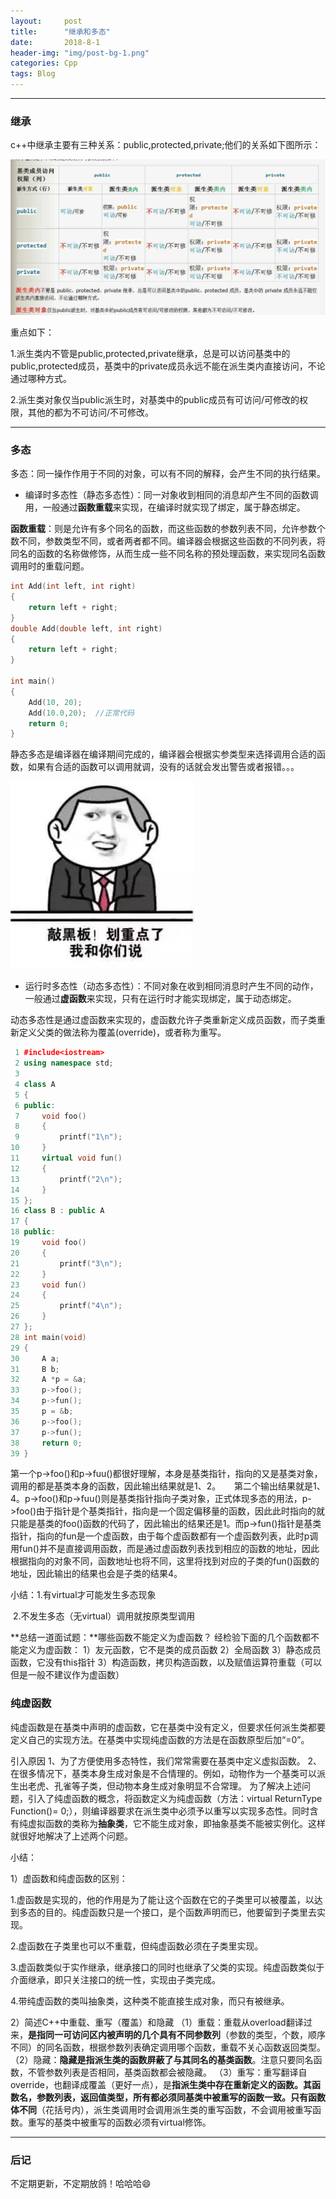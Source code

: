 ```yaml
---
layout:     post
title:      "继承和多态"
date:       2018-8-1 
header-img: "img/post-bg-1.png"
categories: Cpp
tags: Blog
---
```


------

### 继承

c++中继承主要有三种关系：public,protected,private;他们的关系如下图所示：

![](\img\Blog\继承和多态\t1.jpg)

重点如下：

1.派生类内不管是public,protected,private继承，总是可以访问基类中的public,protected成员，基类中的private成员永远不能在派生类内直接访问，不论通过哪种方式。

2.派生类对象仅当public派生时，对基类中的public成员有可访问/可修改的权限，其他的都为不可访问/不可修改。

------

### 多态

多态：同一操作作用于不同的对象，可以有不同的解释，会产生不同的执行结果。

- 编译时多态性（静态多态性）：同一对象收到相同的消息却产生不同的函数调用，一般通过**函数重载**来实现，在编译时就实现了绑定，属于静态绑定。

**函数重载**：则是允许有多个同名的函数，而这些函数的参数列表不同，允许参数个数不同，参数类型不同，或者两者都不同。编译器会根据这些函数的不同列表，将同名的函数的名称做修饰，从而生成一些不同名称的预处理函数，来实现同名函数调用时的重载问题。

```c++
int Add(int left, int right)
{
    return left + right;
}
double Add(double left, int right)
{
    return left + right;
}

int main()
{
    Add(10, 20);
    Add(10.0,20);  //正常代码
    return 0;
}
```

静态多态是编译器在编译期间完成的，编译器会根据实参类型来选择调用合适的函数，如果有合适的函数可以调用就调，没有的话就会发出警告或者报错。。。

![](\img\Blog\继承和多态\t2.jpg)

- 运行时多态性（动态多态性）：不同对象在收到相同消息时产生不同的动作，一般通过**虚函数**来实现，只有在运行时才能实现绑定，属于动态绑定。

动态多态性是通过虚函数来实现的，虚函数允许子类重新定义成员函数，而子类重新定义父类的做法称为覆盖(override)，或者称为重写。

```c++
 1 #include<iostream>
 2 using namespace std;
 3 
 4 class A
 5 {
 6 public:
 7     void foo()
 8     {
 9         printf("1\n");
10     }
11     virtual void fun()
12     {
13         printf("2\n");
14     }
15 };
16 class B : public A
17 {
18 public:
19     void foo()
20     {
21         printf("3\n");
22     }
23     void fun()
24     {
25         printf("4\n");
26     }
27 };
28 int main(void)
29 {
30     A a;
31     B b;
32     A *p = &a;
33     p->foo();
34     p->fun();
35     p = &b;
36     p->foo();
37     p->fun();
38     return 0;
39 }
```

第一个p->foo()和p->fuu()都很好理解，本身是基类指针，指向的又是基类对象，调用的都是基类本身的函数，因此输出结果就是1、2。
 　  第二个输出结果就是1、4。p->foo()和p->fuu()则是基类指针指向子类对象，正式体现多态的用法，p->foo()由于指针是个基类指针，指向是一个固定偏移量的函数，因此此时指向的就只能是基类的foo()函数的代码了，因此输出的结果还是1。而p->fun()指针是基类指针，指向的fun是一个虚函数，由于每个虚函数都有一个虚函数列表，此时p调用fun()并不是直接调用函数，而是通过虚函数列表找到相应的函数的地址，因此根据指向的对象不同，函数地址也将不同，这里将找到对应的子类的fun()函数的地址，因此输出的结果也会是子类的结果4。

小结：1.有virtual才可能发生多态现象

​	    2.不发生多态（无virtual）调用就按原类型调用

**总结一道面试题：**哪些函数不能定义为虚函数？ 
经检验下面的几个函数都不能定义为虚函数： 
1）友元函数，它不是类的成员函数 
2）全局函数 
3）静态成员函数，它没有this指针 
3）构造函数，拷贝构造函数，以及赋值运算符重载（可以但是一般不建议作为虚函数）

### 纯虚函数

纯虚函数是在基类中声明的虚函数，它在基类中没有定义，但要求任何派生类都要定义自己的实现方法。在基类中实现纯虚函数的方法是在函数原型后加“=0”。

引入原因
   1、为了方便使用多态特性，我们常常需要在基类中定义虚拟函数。 
   2、在很多情况下，基类本身生成对象是不合情理的。例如，动物作为一个基类可以派生出老虎、孔雀等子类，但动物本身生成对象明显不合常理。 
  为了解决上述问题，引入了纯虚函数的概念，将函数定义为纯虚函数（方法：virtual ReturnType Function()= 0;），则编译器要求在派生类中必须予以重写以实现多态性。同时含有纯虚拟函数的类称为**抽象类**，它不能生成对象，即抽象基类不能被实例化。这样就很好地解决了上述两个问题。

小结：

1）虚函数和纯虚函数的区别：

1.虚函数是实现的，他的作用是为了能让这个函数在它的子类里可以被覆盖，以达到多态的目的。纯虚函数只是一个接口，是个函数声明而已，他要留到子类里去实现。

2.虚函数在子类里也可以不重载，但纯虚函数必须在子类里实现。

3.虚函数类似于实作继承，继承接口的同时也继承了父类的实现。纯虚函数类似于介面继承，即只关注接口的统一性，实现由子类完成。

4.带纯虚函数的类叫抽象类，这种类不能直接生成对象，而只有被继承。

2）简述C++中重载、重写（覆盖）和隐藏 
（1）重载：重载从overload翻译过来，**是指同一可访问区内被声明的几个具有不同参数列**（参数的类型，个数，顺序不同）的同名函数，根据参数列表确定调用哪个函数，重载不关心函数返回类型。 
（2）隐藏：**隐藏是指派生类的函数屏蔽了与其同名的基类函数**。注意只要同名函数，不管参数列表是否相同，基类函数都会被隐藏。 
（3）重写：重写翻译自override，也翻译成覆盖（更好一点），是**指派生类中存在重新定义的函数。其函数名，参数列表，返回值类型，所有都必须同基类中被重写的函数一致。只有函数体不同**（花括号内），派生类调用时会调用派生类的重写函数，不会调用被重写函数。重写的基类中被重写的函数必须有virtual修饰。 



------

### 后记

不定期更新，不定期放鸽！哈哈哈😄